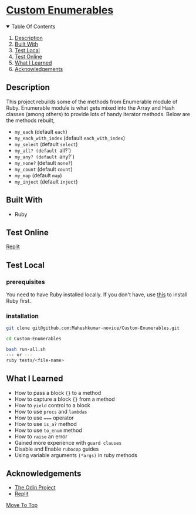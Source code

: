 
# [Custom Enumerables](https://www.theodinproject.com/paths/full-stack-ruby-on-rails/courses/ruby-programming/lessons/custom-enumerables)
<about>
<details open="open">
  <summary>Table Of Contents</summary>
  <ol>
    <li>
      <a href="#description">Description</a>
    </li>
    <li>
      <a href="#built-with">Built With</a>
    </li>
    <li>
      <a href="#test-local">Test Local</a>
    </li>
    <li>
      <a href="#test-online">Test Online</a>
    </li>
     <li>
      <a href="#what-i-learned">What I Learned</a>
    </li>
     <li>
      <a href="#acknowledgements">Acknowledgements</a>
    </li>
  </ol>
</details>

## Description
This project rebuilds some of the methods from Enumerable module of Ruby. Enumerable module is what gets mixed into the Array and Hash classes (among others) to provide lots of handy iterator methods. Below are the methods rebuilt,
  * `my_each` (default `each`)
  * `my_each_with_index` (default `each_with_index`)
  * `my_select` (default `select`)
  * `my_all? (default `all?`)
  * `my_any? (default `any?`)
  * `my_none?` (default `none?`)
  * `my_count` (default `count`)
  * `my_map` (default `map`)
  * `my_inject` (default `inject`)

## Built With
* Ruby
  
## Test Online
[Replit](https://replit.com/@MaheshkumarP/Mastermind)
  
## Test Local
### prerequisites
You need to have Ruby installed locally. If you don't have, use [this](https://www.theodinproject.com/paths/full-stack-ruby-on-rails/courses/ruby-programming/lessons/installing-ruby-ruby-programming) to install Ruby first.

### installation
```sh
git clone git@github.com:Maheshkumar-novice/Custom-Enumerables.git
```
```sh
cd Custom-Enumerables
```
```sh
bash run-all.sh
--- or ---
ruby tests/<file-name>
```
  
## What I Learned
* How to pass a block `{}` to a method
* How to capture a block `{}` from a method
* How to `yield` control to a block
* How to use `procs` and `lambdas`
* How to use `===` operator
* How to use `is_a?` method
* How to use `to_enum` method
* How to `raise` an error
* Gained more experience with `guard clauses`
* Disable and Enable `rubocop` guides
* Using variable arguments `(*args)` in ruby methods
  
## Acknowledgements
* [The Odin Project](https://theodinproject.com)
* [Replit](https://replit.com)
  
[Move To Top](#custom-enumerables)

